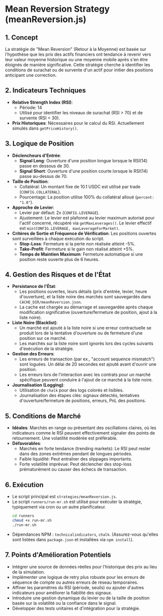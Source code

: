 # Mean Reversion Strategy (meanReversion.js)


## 1. Concept
La stratégie de "Mean Reversion" (Retour à la Moyenne) est basée sur l'hypothèse que les prix des actifs financiers ont tendance à revenir vers leur valeur moyenne historique ou une moyenne mobile après s'en être éloignés de manière significative. Cette stratégie cherche à identifier les conditions de surachat ou de survente d'un actif pour initier des positions anticipant une correction.

## 2. Indicateurs Techniques
- **Relative Strength Index (RSI)**:
  - Période: 14
  - Utilisé pour identifier les niveaux de surachat (RSI > 70) et de survente (RSI < 30).
- **Prix Historiques**: Nécessaires pour le calcul du RSI. Actuellement simulés dans `getPriceHistory()`.

## 3. Logique de Position
- **Déclencheurs d'Entrée**:
  - **Signal Long**: Ouverture d'une position longue lorsque le RSI(14) passe en dessous de 30.
  - **Signal Short**: Ouverture d'une position courte lorsque le RSI(14) passe au-dessus de 70.
- **Taille de Position**:
  - Collatéral: Un montant fixe de 10.1 USDC est utilisé par trade (`CONFIG.COLLATERAL`).
  - Pourcentage: La position utilise 100% du collatéral alloué (`percent: "1.0"`).
- **Approche de Levier**:
  - Levier par défaut: 2x (`CONFIG.LEVERAGE`).
  - Ajustement: Le levier est plafonné au levier maximum autorisé pour l'actif concerné, récupéré via `getMaxLeverages()`. Le levier effectif est `min(CONFIG.LEVERAGE, maxLeverageForMarket)`.
- **Critères de Sortie et Fréquence de Vérification**:
  Les positions ouvertes sont surveillées à chaque exécution du script.
  - **Stop-Loss**: Fermeture si la perte non réalisée atteint -5%.
  - **Take-Profit**: Fermeture si le gain non réalisé atteint +5%.
  - **Temps de Maintien Maximum**: Fermeture automatique si une position reste ouverte plus de 6 heures.

## 4. Gestion des Risques et de l'État
- **Persistance de l'État**:
  - Les positions ouvertes, leurs détails (prix d'entrée, levier, heure d'ouverture), et la liste noire des marchés sont sauvegardés dans `CACHE_DIR/meanReversion.json`.
  - La cache est chargée au démarrage et sauvegardée après chaque modification significative (ouverture/fermeture de position, ajout à la liste noire).
- **Liste Noire (Blacklist)**:
  - Un marché est ajouté à la liste noire si une erreur contractuelle se produit lors de la tentative d'ouverture ou de fermeture d'une position sur ce marché.
  - Les marchés sur la liste noire sont ignorés lors des cycles suivants d'exécution de la stratégie.
- **Gestion des Erreurs**:
  - Les erreurs de transaction (par ex., "account sequence mismatch") sont loguées. Un délai de 20 secondes est ajouté avant d'ouvrir une position.
  - Les erreurs lors de l'interaction avec les contrats pour un marché spécifique peuvent conduire à l'ajout de ce marché à la liste noire.
- **Journalisation (Logging)**:
  - Utilisation de `chalk` pour des logs colorés et lisibles.
  - Journalisation des étapes clés: signaux détectés, tentatives d'ouverture/fermeture de positions, erreurs, PnL des positions.

## 5. Conditions de Marché
- **Idéales**: Marchés en range ou présentant des oscillations claires, où les indicateurs comme le RSI peuvent effectivement signaler des points de retournement. Une volatilité modérée est préférable.
- **Défavorables**:
  - Marchés en forte tendance (trending markets): Le RSI peut rester dans des zones extrêmes pendant de longues périodes.
  - Faible liquidité: Peut entraîner des slippages importants.
  - Forte volatilité imprévue: Peut déclencher des stop-loss prématurément ou causer des échecs de transaction.

## 6. Exécution
- Le script principal est `strategies/meanReversion.js`.
- Le script `runners/run-mr.sh` est utilisé pour exécuter la stratégie, typiquement via cron ou un autre planificateur.
  ```bash
  cd runners
  chmod +x run-mr.sh
  ./run-mr.sh
  ```
- Dépendances NPM : `technicalindicators`, `chalk`. (Assurez-vous qu'elles sont listées dans `package.json` et installées via `npm install`).

## 7. Points d'Amélioration Potentiels
- Intégrer une source de données réelles pour l'historique des prix au lieu de la simulation.
- Implémenter une logique de retry plus robuste pour les erreurs de séquence de compte ou autres erreurs de réseau temporaires.
- Affiner les paramètres du RSI (période, seuils) ou ajouter d'autres indicateurs pour améliorer la fiabilité des signaux.
- Introduire une gestion dynamique du levier ou de la taille de position basée sur la volatilité ou la confiance dans le signal.
- Développer des tests unitaires et d'intégration pour la stratégie.
```